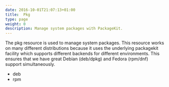 ```yaml
---
date: 2016-10-01T21:07:13+01:00
title:  Pkg
type: page
weight: 0
description: Manage system packages with PackageKit.
---
```


The pkg resource is used to manage system packages. This resource works on many different distributions because it uses the underlying packagekit facility which supports different backends for different environments. This ensures that we have great Debian (deb/dpkg) and Fedora (rpm/dnf) support simultaneously.

- deb
- rpm